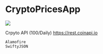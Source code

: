 # CryptoPricesApp






![](view.png)



Crpyto API (100/Daily) https://rest.coinapi.io






```
Alamofire
SwiftyJSON

```
